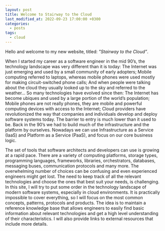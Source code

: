 ```yaml
---
layout: post
title: Welcome to Stairway to the Cloud
last_modified_at: 2022-09-23 17:00:00 +0300
categories: 
  - posts
tags:
  - cloud
---
```

Hello and welcome to my new website, titled: *"Stairway to the Cloud”*. 

When I started my career as a software engineer in the mid 90’s, the technology landscape was very different than it is today: The Internet was just emerging and used by a small community of early adopters; Mobile computing referred to laptops, whereas mobile phones were used mostly for making circuit-switched phone calls; And when people were talking about the cloud they usually looked up to the sky and referred to the weather… So many technologies have evolved since then: The Internet has become ubiques and used by a large portion of the world’s population; Mobile phones are not really phones, they are mobile and powerful computing devices with access to the Internet; Cloud providers have revolutionized the way that companies and individuals develop and deploy software systems today. The barrier to entry is much lower than it used to be. Back in the 90’s we had to build much of the infrastructure and the platform by ourselves. Nowadays we can use Infrastructure as a Service (IaaS) and Platform as a Service (PaaS), and focus on our core business logic. 

The set of tools that software architects and developers can use is growing at a rapid pace. There are a variety of computing platforms, storage types, programming languages, frameworks, libraries, orchestrators, databases, messaging buses, communication protocols and many more. The overwhelming number of choices can be confusing and even experienced engineers might get lost. The need to keep track of all the relevant technologies and choose the ones that best suit your needs, is challenging. In this site, I will try to put some order in the technology landscape of modern software systems, especially in cloud environments. It is practically impossible to cover everything, so I will focus on the most common concepts, patterns, protocols and products. The idea is to maintain a reference knowledge base that allows engineers to easily find basic information about relevant technologies and get a high level understanding of their characteristics. I will also provide links to external resources that include more details. 

